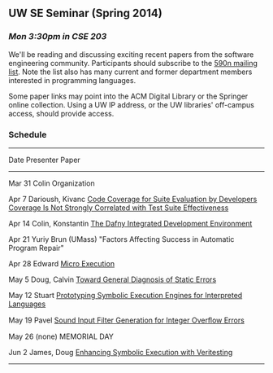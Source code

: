 ## UW SE Seminar (Spring 2014)

### *Mon 3:30pm in CSE 203*

We'll be reading and discussing exciting recent papers from the
software engineering community.  Participants should subscribe to the
[590n mailing list](https://mailman.cs.washington.edu/mailman/listinfo/cse590n). Note
the list also has many current and former department members
interested in programming languages.

Some paper links may point into the ACM Digital Library or the
Springer online collection. Using a UW IP address, or the UW
libraries' off-campus access, should provide access.

### Schedule

[CODECOVER1]: http://research.engr.oregonstate.edu/hci/sites/research.engr.oregonstate.edu.hci/files/papers/gopinath2014code_1.pdf
[CODECOVER2]: http://www.linozemtseva.com/research/2014/icse/coverage/coverage_paper.pdf
[DAFNY]:      http://research.microsoft.com/en-us/um/people/leino/papers/krml236.pdf
[UEXEC]:      http://research.microsoft.com/en-us/um/people/pg/public_psfiles/icse2014.pdf
[GENDIAG]:    http://www.cs.cornell.edu/andru/papers/diagnostic/popl14.pdf
[SYMINTERP]:  http://dslab.epfl.ch/pubs/chef.pdf
[SOUNDINT]:   http://people.csail.mit.edu/fanl/papers/sift-popl14.pdf
[SYMVERI]:    http://users.ece.cmu.edu/~aavgerin/papers/veritesting-icse-2014.pdf

---------------------------------------------------------------------------------------------
Date        Presenter                 Paper
----------  ------------------------  -------------------------------------------------------
Mar 31      Colin                     Organization

Apr  7      Darioush, Kivanc          [Code Coverage for Suite Evaluation by Developers][CODECOVER1]<br />
                                      [Coverage Is Not Strongly Correlated with Test Suite Effectiveness][CODECOVER2]

Apr 14      Colin, Konstantin         [The Dafny Integrated Development Environment][DAFNY]

Apr 21      Yuriy Brun (UMass)        "Factors Affecting Success in Automatic Program Repair"

Apr 28      Edward                    [Micro Execution][UEXEC]

May  5      Doug, Calvin              [Toward General Diagnosis of Static Errors][GENDIAG]

May 12      Stuart                    [Prototyping Symbolic Execution Engines for Interpreted Languages][SYMINTERP]

May 19      Pavel                     [Sound Input Filter Generation for Integer Overﬂow Errors][SOUNDINT]

May 26      (none)                    MEMORIAL DAY

Jun  2      James, Doug               [Enhancing Symbolic Execution with Veritesting][SYMVERI]

---------------------------------------------------------------------------------------------
